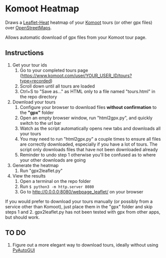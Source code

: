 # Komoot Heatmap

Draws a [Leaflet-Heat](https://github.com/Leaflet/Leaflet.heat) heatmap of your [Komoot](https://www.komoot.com/) tours (or other gpx files) over [OpenStreetMaps](https://www.openstreetmap.org/).

Allows automatic download of gpx files from your Komoot tour page.

## Instructions

1. Get your tour ids
    1. Go to your completed tours page (https://www.komoot.com/user/YOUR_USER_ID/tours?type=recorded)
    2. Scroll down until all tours are loaded
    3. Ctrl+S to "Save as..." as HTML only to a file named "tours.html" in the repo directory
2. Download your tours
    1. Configure your browser to download files __without confirmation__ to the __"gpx"__ folder
    2. Open an empty browser window, run "html2gpx.py", and quickly switch to the url bar
    3. Watch as the script automatically opens new tabs and downloads all your tours
    4. You may need to run "html2gpx.py" a couple times to ensure all files are correctly downloaded, especially if you have a lot of tours. The script only downloads files that have not been downloaded already
    5. Reminder to undo step 1 otherwise you'll be confused as to where your other downloads are going
3. Generate the heatmap
    1. Run "gpx2leaflet.py"
4. View the results
    1. Open a terminal on the repo folder
    2. Run `$ python3 -m http.server 8080`
    3. Go to http://0.0.0.0:8080/webpage_leaflet/ on your browser

If you would prefer to download your tours manually (or possibly from a service other than Komoot), just place them in the "gpx" folder and skip steps 1 and 2.
gpx2leaflet.py has not been tested with gpx from other apps, but should work.

## TO DO

1. Figure out a more elegant way to download tours, ideally without using [PyAutoGUI](https://github.com/asweigart/pyautogui)

